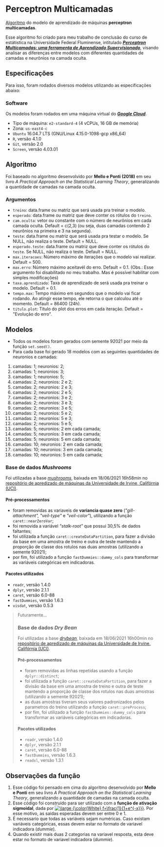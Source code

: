 # Perceptron Multicamadas
[Algoritmo](./MLP_Maqueise.R) do modelo de aprendizado de máquinas **perceptron multicamadas**. 

Esse algoritmo foi criado para meu trabalho de conclusão do curso de estátistica na Universidade Federal Fluminense, intitulado ***[Perceptron Multicamadas: uma ferramenta de Aprendizado Supervisionado](./TCC_MaqueisePinheiro.pdf)***, visando analisar as diferenças entre modelos com diferentes quantidades de camadas e neurônios na camada oculta.

## Especificações
Para isso, foram rodados diversos modelos utilizando as especificações abaixo:

### Software
Os modelos foram rodados em uma máquina virtual do ***[Google Cloud](https://console.cloud.google.com/home/dashboard?project=metal-episode-321013)***.
- Tipo de máquina: `e2-standard-4` (4 vCPUs, 16 GB de memória)
- Zona: `us-east4-c`
- `Ubuntu` 16.04.7 LTS (GNU/Linux 4.15.0-1098-gcp x86_64)
- `R`, versão 4.1.0
- `Git`, versão 2.0
- `Screen`, versão 4.03.01

## Algoritmo
Foi baseado no algoritmo desenvolvido por **Mello e Ponti (2018)** em seu livro *A Practical Approach on the Statistical Learning Theory*, generalizando a quantidade de camadas na camada oculta.

### Argumentos
- `treino`: data.frame ou matriz que será usada pra treinar o modelo. 
- `esperado`: data.frame ou matriz que deve conter os rótulos do `treino`. 
- `cam.oculta`: vetor ou constante com o número de neurônios em cada camada oculta. Default = c(2,3) (ou seja, duas camadas contendo 2 neurônios na primeira e 3 na segunda).
- `teste`: data.frame ou matriz que será usada pra testar o modelo. Se NULL, não realiza o teste. Default = NULL.
- `esperado.teste`: data.frame ou matriz que deve conter os rótulos do `teste`. Se NULL, não realiza o teste. Default = NULL.
- `max.iteracoes`: Número máximo de iterações que o modelo vai realizar. Default = 500.
- `max.erro`: Número máximo aceitavél do erro. Default = 0.1. (Obs.: Esse argumento foi disabilitado no meu trabalho. Mas é possível habilitar com simples modificações) 
- `taxa.aprendizado`: Taxa de aprendizado de será usada pra treinar o modelo. Default = 0.1.
- `tempo.max`: Tempo máximo em segundos que o modelo vai ficar rodando. Ao atingir esse tempo, ele retorna o que calculou até o momento. Default = 86400 (24h).
- `titulo.plot`: Título do plot dos erros em cada iteração. Default = "Evolução do erro".

## Modelos
- Todos os modelos foram gerados com semente 92021 por meio da função `set.seed()`.
- Para cada base foi gerado 18 modelos com as seguintes quantidades de neuronios e camadas:
 1. camadas: 1;  neuronios: 2;
 2.  camadas: 1;  neuronios: 3;
 3.  camadas: 1;  neuronios: 5;
 4.  camadas: 2;  neuronios: 2 e 2;
 5.  camadas: 2;  neuronios: 2 e 3;
 6.  camadas: 2;  neuronios: 2 e 5;
 7.  camadas: 2;  neuronios: 3 e 2;
 8.  camadas: 2;  neuronios: 3 e 3;
 9.  camadas: 2;  neuronios: 3 e 5;
 10. camadas: 2;  neuronios: 5 e 2;
 11. camadas: 2;  neuronios: 5 e 3;
 12. camadas: 2;  neuronios: 5 e 5;
 13. camadas: 5;  neuronios: 2 em cada camada;
 14. camadas: 5;  neuronios: 3 em cada camada;
 15. camadas: 5;  neuronios: 5 em cada camada;
 16. camadas: 10; neuronios: 2 em cada camada;
 17. camadas: 10; neuronios: 3 em cada camada;
 18. camadas: 10; neuronios: 5 em cada camada;
 
### Base de dados *Mushrooms*
Foi utilizadas a base *[mushrooms](./mushrooms)*, baixada em 18/06/2021 16h58min no [repositório de apredizado de máquinas da Universidade de Irvine, Califórnia (UCI)](https://archive.ics.uci.edu/ml/datasets/mushroom).

#### Pré-processamentos 
+ foram removidas as variaveis de **variancia quase zero** (*"gill-attachment", "veil-type"* e *"veil-color"*), utilizando a função `caret::nearZeroVar`;
+ foi removida a variável *"stalk-root"* que possui 30,5% de dados faltantes;
+ foi utilizada a função `caret::createDataPartition`, para fazer a divisão da base em uma amostra de treino e outra de teste mantendo a proporção de classe dos rotulos nas duas amostras (utilizando a semente 92021); 
+ por fim, foi utilizado a função `fastDummies::dummy_cols` para transformar as variáveis categóricas em indicadoras.

#### Pacotes utilizados
+ `readr`, versão 1.4.0
+ `dplyr`, versão 2.1.1
+ `caret`, versão 6.0-88
+ `fastDummies`, versão 1.6.3
+ `visdat`, versão 0.5.3

> Futuramente...
> 
> ### Base de dados *Dry Bean*
> Foi utilizadas a base *[drybean](./drybean)*, baixada em 18/06/2021 16h00min no [repositório de apredizado de máquinas da Universidade de Irvine, Califórnia (UCI)](https://archive.ics.uci.edu/ml/datasets/Dry+Bean+Dataset).
>
> #### Pré-processamentos 
> + foram removidas as linhas repetidas usando a função `dplyr::distinct`;
> + foi utilizada a função `caret::createDataPartition`, para fazer a divisão da base em uma amostra de treino e outra de teste mantendo a proporção de classe dos rotulos nas duas amostras (utilizando a semente 92021); 
> + as duas amostras tiveram seus valores padronizados pelos parametros do treino utilizando a função `caret::preProcess`;
> + por fim, foi utilizado a função `fastDummies::dummy_cols` para transformar as variáveis categóricas em indicadoras.
>
> #### Pacotes utilizados
> + `readr`, versão 1.4.0
> + `dplyr`, versão 2.1.1
> + `caret`, versão 6.0-88
> + `fastDummies`, versão 1.6.3
> + `readxl`, versão 1.3.1


## Observações da função
1. Esse código foi pensado em cima do algoritmo desenvolvido por **Mello e Ponti** em seu livro *A Practical Approach on the Statistical Learning Theory*, generalizando a quantidade de camadas na camada oculta.
2. Esse código foi construído para ser utilizado com a **função de ativação sigmoidal**, dada por   <a href="https://www.codecogs.com/eqnedit.php?latex=\inline&space;\dpi{150}&space;\bg_black&space;\large&space;{\color{White}&space;f=\frac{1}{1&plus;e^{-x}}}" target="_blank"><img src="https://latex.codecogs.com/gif.latex?\inline&space;\dpi{150}&space;\bg_gray&space;\large&space;{\color{White}&space;f(x)=\frac{1}{1&plus;e^{-x}}}" title="\large {\color{White} f=\frac{1}{1+e^{-x}}}" /></a>. Por esse motivo, as saidas esperadas devem ser entre 0 e 1.
3. É necessario que todas as variáveis sejam numéricas. Caso existam variáveis categóricas, essas devem estar no formato de variavel indicadora (*dummie*).
4. Quando existir mais duas 2 categorias na variavel resposta, esta deve estar no formato de variavel indicadora (*dummie*).
